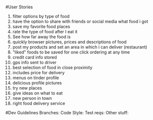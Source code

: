 #User Stories
1) filter options by type of food
2) have the option to share with friends or social media what food i got
3) save my favorite food places
4) rate the type of food after I eat it
5) See how far away the food is
6) quickly browser pictures, prices and descriptions of food
7) post my products and set an area in which i can deliver (restaurant)
8) "liked" foods to be saved for one click ordering at any time
9) credit card info stored 
10) gps info sent to driver
11) best selection of food in close proximity
12) includes price for delivery
13) menus on tinder profile
14) delicious profile pictures
15) try new places
16) give ideas on what to eat
17) new person in town
18) right food delivery service

#Dev Guidelines
Branches: 
Code Style:
Test reqs: 
Other stuff:
